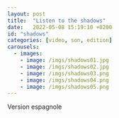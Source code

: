 ```yaml
---
layout: post
title:  "Listen to the shadows"
date:   2022-05-08 15:19:10 +0200
id: "shadows"
categories: [video, son, edition]
carousels:
  - images:
    - image: /imgs/shadows01.jpg
    - image: /imgs/shadows02.jpg
    - image: /imgs/shadows03.png
    - image: /imgs/shadows04.png
    - image: /imgs/shadows05.png
---
```

Version espagnole
